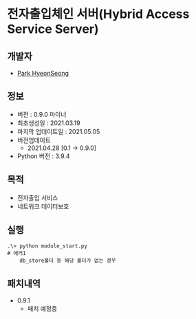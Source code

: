 # 전자출입체인 서버(Hybrid Access Service Server)

## 개발자
- [Park HyeonSeong](https://github.com/ParkHyeonSeong)

## 정보
- 버전 : 0.9.0 마이너
- 최초생성일 : 2021.03.19
- 마지막 업데이트일 : 2021.05.05
- 버전업데이트
    - 2021.04.28 [0.1 -> 0.9.0]
- Python 버전 : 3.9.4

## 목적
- 전자출입 서비스
- 네트워크 데이터보호

## 실행
    .\> python module_start.py
    # 에러1
        db_store폴더 등 해당 폴더가 없는 경우

## 패치내역
- 0.9.1
    - 패치 예정중